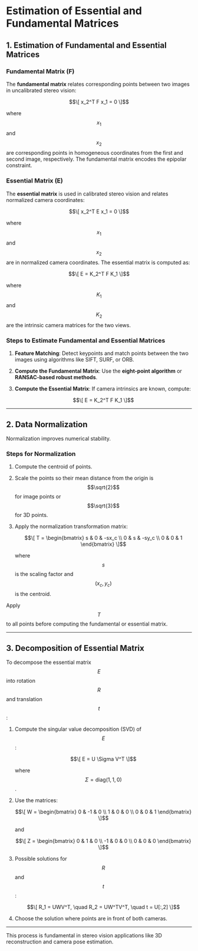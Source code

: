 # Estimation of Essential and Fundamental Matrices

## 1. Estimation of Fundamental and Essential Matrices

### Fundamental Matrix (F)
The **fundamental matrix** relates corresponding points between two images in uncalibrated stereo vision:

$$\[
x_2^T F x_1 = 0
\]$$

where $$x_1$$ and $$x_2$$ are corresponding points in homogeneous coordinates from the first and second image, respectively. The fundamental matrix encodes the epipolar constraint.

### Essential Matrix (E)
The **essential matrix** is used in calibrated stereo vision and relates normalized camera coordinates:

$$\[
x_2^T E x_1 = 0
\]$$

where $$x_1$$ and $$x_2$$ are in normalized camera coordinates. The essential matrix is computed as:

$$\[
E = K_2^T F K_1
\]$$

where $$K_1$$ and $$K_2$$ are the intrinsic camera matrices for the two views.

### Steps to Estimate Fundamental and Essential Matrices
1. **Feature Matching**: Detect keypoints and match points between the two images using algorithms like SIFT, SURF, or ORB.
2. **Compute the Fundamental Matrix**: Use the **eight-point algorithm** or **RANSAC-based robust methods**.
3. **Compute the Essential Matrix**: If camera intrinsics are known, compute:

   $$\[
   E = K_2^T F K_1
   \]$$

---

## 2. Data Normalization

Normalization improves numerical stability.

### Steps for Normalization
1. Compute the centroid of points.
2. Scale the points so their mean distance from the origin is $$\sqrt{2}$$ for image points or $$\sqrt{3}$$ for 3D points.
3. Apply the normalization transformation matrix:

   $$\[
   T = \begin{bmatrix}
   s & 0 & -sx_c \\
   0 & s & -sy_c \\
   0 & 0 & 1
   \end{bmatrix}
   \]$$

   where $$s$$ is the scaling factor and $$(x_c, y_c)$$ is the centroid.

Apply $$T$$ to all points before computing the fundamental or essential matrix.

---

## 3. Decomposition of Essential Matrix

To decompose the essential matrix $$E$$ into rotation $$R$$ and translation $$t$$:

1. Compute the singular value decomposition (SVD) of $$E$$:

   $$\[
   E = U \Sigma V^T
   \]$$

   where $$\Sigma = \text{diag}(1, 1, 0)$$.

2. Use the matrices:

   $$\[
   W = \begin{bmatrix} 0 & -1 & 0 \\ 1 & 0 & 0 \\ 0 & 0 & 1 \end{bmatrix}
   \]$$
   
   and
   
   $$\[
   Z = \begin{bmatrix} 0 & 1 & 0 \\ -1 & 0 & 0 \\ 0 & 0 & 0 \end{bmatrix}
   \]$$

3. Possible solutions for $$R$$ and $$t$$:

   $$\[
   R_1 = UWV^T, \quad R_2 = UW^TV^T, \quad t = U[:,2]
   \]$$

4. Choose the solution where points are in front of both cameras.

---

This process is fundamental in stereo vision applications like 3D reconstruction and camera pose estimation.
